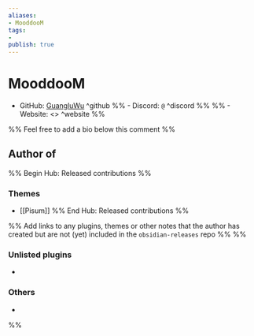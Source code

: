 ```yaml
---
aliases:
- MooddooM
tags: 
- 
publish: true
---
```


# MooddooM

- GitHub: [GuangluWu](https://github.com/GuangluWu/) ^github
%% - Discord: `@` ^discord %%
%% - Website: <> ^website %% 
<!-- - [[Publish sites|Publish site]]: ^publish -->

%% Feel free to add a bio below this comment %%


## Author of

%% Begin Hub: Released contributions %%

### Themes
- [[Pisum]]
%% End Hub: Released contributions %%

%% Add links to any plugins, themes or other notes that the author has created but are not (yet) included in the `obsidian-releases` repo %%
%%
### Unlisted plugins

- 

### Others

- 
%%

<!--
## Sponsor this author

- [[GitHub sponsors]]: [Sponsor @GuangluWu on GitHub Sponsors](https://github.com/sponsors/GuangluWu) ^github-sponsor
- [[Buy me a coffee]]: ^buy-me-a-coffee
- [[PayPal]]: ^paypal
- [[Patreon]]: ^patreon

-->

<!--
## Follow this author

- [[YouTube Channels|On YouTube]]: ^youtube
- Twitter: ^twitter
- ...
-->